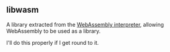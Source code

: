 libwasm
-------

A library extracted from the [WebAssembly interpreter](https://github.com/WebAssembly/spec/tree/master/interpreter), allowing WebAssembly to be used as a library.

I'll do this properly if I get round to it.

